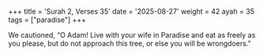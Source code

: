+++
title = 'Surah 2, Verses 35'
date = '2025-08-27'
weight = 42
ayah = 35
tags = ["paradise"]
+++

We cautioned, “O Adam! Live with your wife in Paradise and eat as freely as you please, but do not approach this tree, or else you will be wrongdoers.”